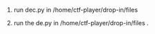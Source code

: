 1. run dec.py in /home/ctf-player/drop-in/files 

2. run the de.py in /home/ctf-player/drop-in/files 
.